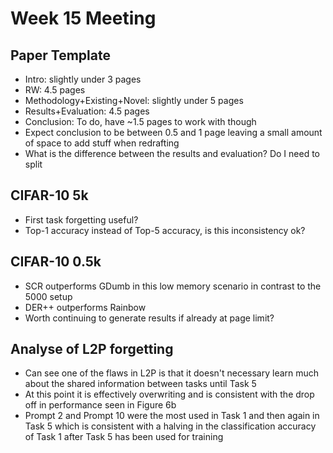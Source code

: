 # Week 15 Meeting
## Paper Template
* Intro: slightly under 3 pages
* RW: 4.5 pages
* Methodology+Existing+Novel: slightly under 5 pages
* Results+Evaluation: 4.5 pages
* Conclusion: To do, have ~1.5 pages to work with though
* Expect conclusion to be between 0.5 and 1 page leaving a small amount of space to add stuff when redrafting
* What is the difference between the results and evaluation? Do I need to split

## CIFAR-10 5k
* First task forgetting useful?
* Top-1 accuracy instead of Top-5 accuracy, is this inconsistency ok?

## CIFAR-10 0.5k
* SCR outperforms GDumb in this low memory scenario in contrast to the 5000 setup
* DER++ outperforms Rainbow
* Worth continuing to generate results if already at page limit?

## Analyse of L2P forgetting
* Can see one of the flaws in L2P is that it doesn't necessary learn much about the shared information between tasks until Task 5
* At this point it is effectively overwriting and is consistent with the drop off in performance seen in Figure 6b
* Prompt 2 and Prompt 10 were the most used in Task 1 and then again in Task 5 which is consistent with a halving in the classification accuracy of Task 1 after Task 5 has been used for training